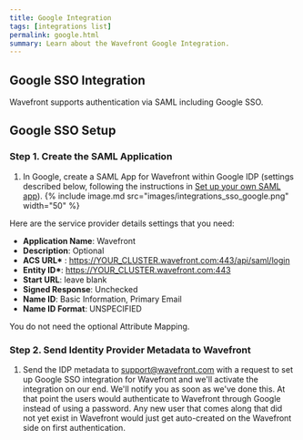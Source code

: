```yaml
---
title: Google Integration
tags: [integrations list]
permalink: google.html
summary: Learn about the Wavefront Google Integration.
---
```

## Google SSO Integration

Wavefront supports authentication via SAML including Google SSO.
## Google SSO Setup

### Step 1. Create the SAML Application

1. In Google, create a SAML App for Wavefront within Google IDP (settings described below, following the instructions in [Set up your own SAML app](https://support.google.com/a/answer/6087519?hl=enhttp://)).
{% include image.md src="images/integrations_sso_google.png" width="50" %}

Here are the service provider details settings that you need:    
- **Application Name**: Wavefront
- **Description**: Optional
- **ACS URL\*** : https://YOUR_CLUSTER.wavefront.com:443/api/saml/login
- **Entity ID\***:  https://YOUR_CLUSTER.wavefront.com:443
- **Start URL**: leave blank
- **Signed Response**: Unchecked
- **Name ID**: Basic Information, Primary Email
- **Name ID Format**: UNSPECIFIED

You do not need the optional Attribute Mapping.
      
### Step 2. Send Identity Provider Metadata to Wavefront

1. Send the IDP metadata to [support@wavefront.com](mailto:support@wavefront.com) with a request to set up Google SSO integration for Wavefront and we'll activate the integration on our end. We'll notify you as soon as we've done this. At that point the users would authenticate to Wavefront through Google instead of using a password. Any new user that comes along that did not yet exist in Wavefront would just get auto-created on the Wavefront side on first authentication.
